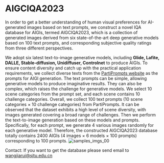 # AIGCIQA2023
In order to get a better understanding of human visual preferences for AI-generated images based on text prompts, we construct a novel IQA database for AIGIs, termed AIGCIQA2023, which is a collection of generated images derived from six state-of-the-art deep generative models based on 100 text prompts, and corresponding subjective quality ratings from three different perspectives.

We adopt six latest text-to-image generative models, including **Glide, Lafite, DALLE, Stable-diffusion, Unidiffuser, Controlnet** to produce AIGIs.
To ensure content diversity and catch up with the practical application requirements, we collect diverse texts from the [PartiPrompts website](https://github.com/google-research/parti) as the prompts for AIGI generation.
The text prompts can be simple, allowing generative models to produce imaginative results.
They can also be complex, which raises the challenge for generative models.
We select 10 scene categories from the prompt set, and each scene contains 10 challenge categories.
Overall, we collect 100 text prompts (10 scene categories $\times$ 10 challenge categories) from PartiPrompts.
It can be observed that the dataset exhibits a high level of scene diversity, with images generated covering a broad range of challenges.
Then we perform the text-to-image generation based on these models and prompts. Specifically, for each prompt, we generate 4 various images randomly for each generative model. Therefore, the constructed AIGCIQA2023 database totally contains 2400 AIGIs (4 images $\times$ 6 models $\times$ 100 prompts) corresponding to 100 prompts.
![samples_imgs_00](https://github.com/wangjiarui153/AIGCIQA2023/assets/104545370/ab434e91-a766-4de4-babd-1d8fe5cb70c0)


Contact: If you want to get the database please send email to wangjiarui@sjtu.edu.cn

